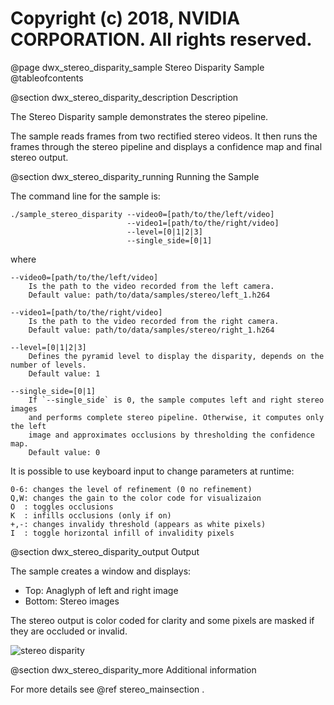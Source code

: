 # Copyright (c) 2018, NVIDIA CORPORATION.  All rights reserved.

@page dwx_stereo_disparity_sample Stereo Disparity Sample
@tableofcontents

@section dwx_stereo_disparity_description Description

The Stereo Disparity sample demonstrates the stereo pipeline.

The sample reads frames from two rectified stereo videos. It then runs the
frames through the stereo pipeline and displays a confidence map and final stereo
output.

@section dwx_stereo_disparity_running Running the Sample

The command line for the sample is:

    ./sample_stereo_disparity --video0=[path/to/the/left/video]
                              --video1=[path/to/the/right/video]
                              --level=[0|1|2|3] 
                              --single_side=[0|1]

where

    --video0=[path/to/the/left/video]
        Is the path to the video recorded from the left camera.
        Default value: path/to/data/samples/stereo/left_1.h264

    --video1=[path/to/the/right/video]
        Is the path to the video recorded from the right camera.
        Default value: path/to/data/samples/stereo/right_1.h264

    --level=[0|1|2|3] 
        Defines the pyramid level to display the disparity, depends on the number of levels.
        Default value: 1

    --single_side=[0|1]
        If `--single_side` is 0, the sample computes left and right stereo images
        and performs complete stereo pipeline. Otherwise, it computes only the left
        image and approximates occlusions by thresholding the confidence map.
        Default value: 0

It is possible to use keyboard input to change parameters at runtime:

    0-6: changes the level of refinement (0 no refinement)
    Q,W: changes the gain to the color code for visualizaion
    O  : toggles occlusions
    K  : infills occlusions (only if on)
    +,-: changes invalidy threshold (appears as white pixels)
    I  : toggle horizontal infill of invalidity pixels

@section dwx_stereo_disparity_output Output

The sample creates a window and displays:

- Top: Anaglyph of left and right image
- Bottom: Stereo images

The stereo output is color coded for clarity and some pixels are masked if they
are occluded or invalid. 

![stereo disparity](sample_stereo_disparity.png)

@section dwx_stereo_disparity_more Additional information

For more details see @ref stereo_mainsection . 
